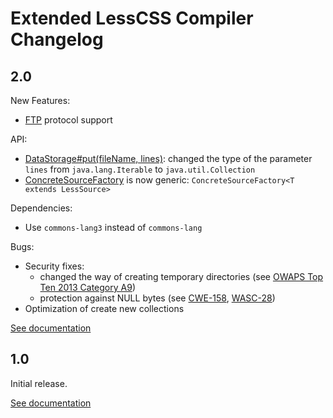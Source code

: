 # Extended LessCSS Compiler Changelog

## 2.0
New Features:
* [FTP](https://tools.ietf.org/html/rfc959) protocol support

API:
* [DataStorage#put(fileName, lines)](http://lesscss-extended-compiler.projects.gabrys.biz/2.0/apidocs/index.html?biz/gabrys/lesscss/extended/compiler/storage/DataStorage.html): changed the type of the parameter `lines` from `java.lang.Iterable` to `java.util.Collection`
* [ConcreteSourceFactory](http://lesscss-extended-compiler.projects.gabrys.biz/2.0/apidocs/index.html?biz/gabrys/lesscss/extended/compiler/source/ConcreteSourceFactory.html) is now generic: `ConcreteSourceFactory<T extends LessSource>`

Dependencies:
* Use <code>commons-lang3</code> instead of <code>commons-lang</code>

Bugs:
* Security fixes:
  * changed the way of creating temporary directories (see [OWAPS Top Ten 2013 Category A9](https://www.owasp.org/index.php/Top_10_2013-A9-Using_Components_with_Known_Vulnerabilities))
  * protection against NULL bytes (see [CWE-158](http://cwe.mitre.org/data/definitions/158.html), [WASC-28](http://projects.webappsec.org/w/page/13246949/Null%20Byte%20Injection))
* Optimization of create new collections

[See documentation](http://lesscss-extended-compiler.projects.gabrys.biz/2.0/)

## 1.0
Initial release.

[See documentation](http://lesscss-extended-compiler.projects.gabrys.biz/1.0/)